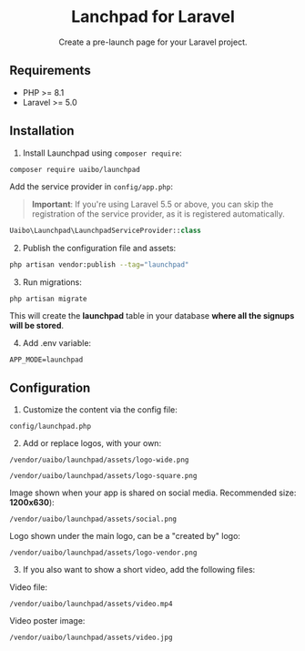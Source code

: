 <h1 align="center">Lanchpad for Laravel</h1>

<p align="center">
Create a pre-launch page for your Laravel project.
</p>

## Requirements

- PHP >= 8.1
- Laravel >= 5.0

## Installation

1) Install Launchpad using `composer require`:

```bash
composer require uaibo/launchpad
```

Add the service provider in `config/app.php`:

> **Important**: If you're using Laravel 5.5 or above, you can skip the registration
> of the service provider, as it is registered automatically.

```php
Uaibo\Launchpad\LaunchpadServiceProvider::class
```

2) Publish the configuration file and assets:

```bash
php artisan vendor:publish --tag="launchpad"
```

3) Run migrations:
```
php artisan migrate
```
This will create the **launchpad** table in your database **where all the signups will be stored**.


4) Add .env variable:
```
APP_MODE=launchpad
```

## Configuration

1) Customize the content via the config file:

```
config/launchpad.php
```


2) Add or replace logos, with your own:

```
/vendor/uaibo/launchpad/assets/logo-wide.png
```
```
/vendor/uaibo/launchpad/assets/logo-square.png
```
Image shown when your app is shared on social media. Recommended size: **1200x630**):
```
/vendor/uaibo/launchpad/assets/social.png
```
Logo shown under the main logo, can be a "created by" logo:
```
/vendor/uaibo/launchpad/assets/logo-vendor.png
``` 

3) If you also want to show a short video, add the following files:

Video file:

```
/vendor/uaibo/launchpad/assets/video.mp4
```
Video poster image:
```
/vendor/uaibo/launchpad/assets/video.jpg
```

